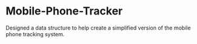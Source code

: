 # Mobile-Phone-Tracker
Designed a data structure to help  create a simplified version of the mobile phone tracking system.
